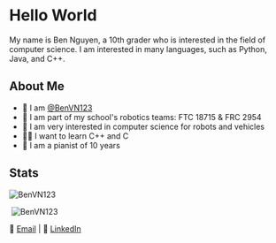 # Hello World
My name is Ben Nguyen, a 10th grader who is interested in the field of computer science. I am interested in many languages, such as Python, Java, and C++.

## About Me
- 👋 I am [@BenVN123](https://github.com/BenVN123)
- 🤖 I am part of my school's robotics teams: FTC 18715 & FRC 2954
- 🚗 I am very interested in computer science for robots and vehicles 
- 👨‍💻 I want to learn C++ and C
- 🎹 I am a pianist of 10 years

## Stats
<p><img src="https://github-readme-stats.vercel.app/api/top-langs?username=BenVN123&show_icons=true&locale=en&layout=compact" alt="BenVN123" /></p>

<p>&nbsp;<img src="https://github-readme-stats.vercel.app/api?username=BenVN123&show_icons=true&locale=en&layout=compact" alt="BenVN123"/></p>


📧 [Email](mailto:bnguyen123.vn@gmail.com) | 🔗 [LinkedIn](https://linkedin.com/in/ben-nguyen-214220209)
